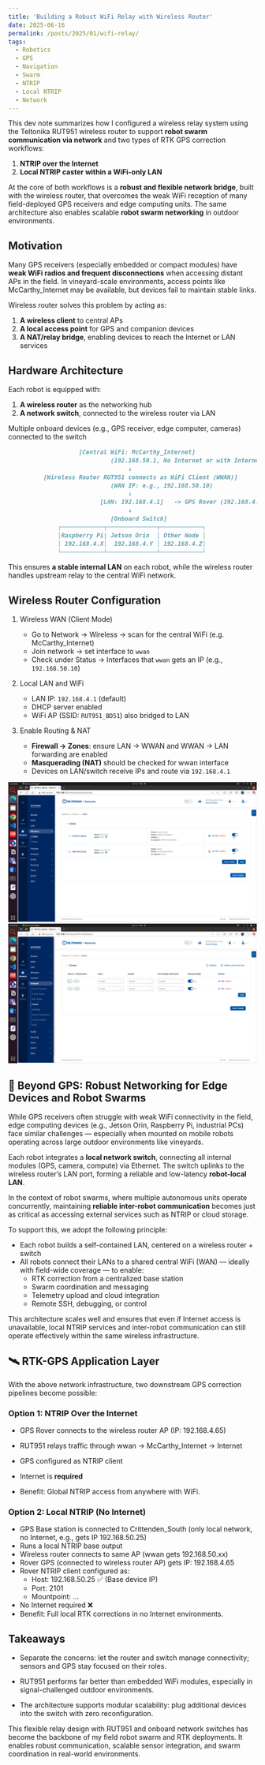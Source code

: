 ```yaml
---
title: 'Building a Robust WiFi Relay with Wireless Router'
date: 2025-06-16
permalink: /posts/2025/01/wifi-relay/
tags:
  - Robotics
  - GPS
  - Navigation
  - Swarm
  - NTRIP
  - Local NTRIP
  - Network
---
```




This dev note summarizes how I configured a wireless relay system using the Teltonika RUT951 wireless router to support **robot swarm communication via network** and two types of RTK GPS correction workflows:

1. **NTRIP over the Internet**
2. **Local NTRIP caster within a WiFi-only LAN**

At the core of both workflows is a **robust and flexible network bridge**, built with the wireless router, that overcomes the weak WiFi reception of many field-deployed GPS receivers and edge computing units. The same architecture also enables scalable **robot swarm networking** in outdoor environments.



## Motivation

Many GPS receivers (especially embedded or compact modules) have **weak WiFi radios and frequent disconnections** when accessing distant APs in the field. In vineyard-scale environments, access points like McCarthy_Internet may be available, but devices fail to maintain stable links.

Wireless router solves this problem by acting as:

1. **A wireless client** to central APs
2. **A local access point** for GPS and companion devices
3. **A NAT/relay bridge**, enabling devices to reach the Internet or LAN services



## Hardware Architecture

Each robot is equipped with:

1. **A wireless router** as the networking hub
2. **A network switch**, connected to the wireless router via LAN

Multiple onboard devices (e.g., GPS receiver, edge computer, cameras) connected to the switch

```markdown
                    [Central WiFi: McCarthy_Internet]
                             (192.168.50.1, No Internet or with Internet)
                                  ↓
          [Wireless Router RUT951 connects as WiFi Client (WWAN)]
                             (WAN IP: e.g., 192.168.50.10)
                                  ↓
                          [LAN: 192.168.4.1]   -> GPS Rover (192.168.4.xx)
                                  ↓
                             [Onboard Switch]
              ┌────────────┬──────────────┬────────────┐
              │Raspberry Pi| Jetson Orin  │ Other Node │
              │ 192.168.4.X│  192.168.4.Y │ 192.168.4.Z│
              └────────────┴──────────────┴────────────┘
```



This ensures **a stable internal LAN** on each robot, while the wireless router handles upstream relay to the central WiFi network.



## Wireless Router Configuration

1. Wireless WAN (Client Mode)
   - Go to Network → Wireless → scan for the central WiFi (e.g. McCarthy_Internet)
   - Join network → set interface to `wwan`
   - Check under Status → Interfaces that `wwan` gets an IP (e.g., `192.168.50.10`)

2. Local LAN and WiFi
   - LAN IP: `192.168.4.1` (default)
   - DHCP server enabled
   - WiFi AP (SSID: `RUT951_BD51`) also bridged to LAN

3. Enable Routing & NAT
   - **Firewall → Zones**: ensure LAN → WWAN and WWAN → LAN forwarding are enabled
   - **Masquerading (NAT)** should be checked for wwan interface
   - Devices on LAN/switch receive IPs and route via `192.168.4.1`

<img src='/images/posts/wifi_relay/client.png'>


<img src='/images/posts/wifi_relay/zones.png'>

## 🤖 Beyond GPS: Robust Networking for Edge Devices and Robot Swarms

While GPS receivers often struggle with weak WiFi connectivity in the field, edge computing devices (e.g., Jetson Orin, Raspberry Pi, industrial PCs) face similar challenges — especially when mounted on mobile robots operating across large outdoor environments like vineyards.

Each robot integrates a **local network switch**, connecting all internal modules (GPS, camera, compute) via Ethernet. The switch uplinks to the wireless router’s LAN port, forming a reliable and low-latency **robot-local LAN**.

In the context of robot swarms, where multiple autonomous units operate concurrently, maintaining **reliable inter-robot communication** becomes just as critical as accessing external services such as NTRIP or cloud storage.

To support this, we adopt the following principle:

- Each robot builds a self-contained LAN, centered on a wireless router + switch
- All robots connect their LANs to a shared central WiFi (WAN) — ideally with field-wide coverage — to enable:
  - RTK correction from a centralized base station
  - Swarm coordination and messaging
  - Telemetry upload and cloud integration
  - Remote SSH, debugging, or control

This architecture scales well and ensures that even if Internet access is unavailable, local NTRIP services and inter-robot communication can still operate effectively within the same wireless infrastructure.



## 🛰️ RTK-GPS Application Layer

With the above network infrastructure, two downstream GPS correction pipelines become possible:

### Option 1: NTRIP Over the Internet

- GPS Rover connects to the wireless router AP (IP: 192.168.4.65)

- RUT951 relays traffic through wwan → McCarthy_Internet → Internet

- GPS configured as NTRIP client

- Internet is **required**

- Benefit: Global NTRIP access from anywhere with WiFi.

  

### Option 2: Local NTRIP (No Internet)

- GPS Base station is connected to Crittenden_South (only local network, no Internet, e.g., gets IP 192.168.50.25)
- Runs a local NTRIP base output
- Wireless router connects to same AP (wwan gets 192.168.50.xx)
- Rover GPS (connected to wireless router AP) gets IP: 192.168.4.65
- Rover NTRIP client configured as:
  - Host: 192.168.50.25 ✅ (Base device IP)
  - Port: 2101
  - Mountpoint: ...
- No Internet required ❌
- Benefit: Full local RTK corrections in no Internet environments.



## Takeaways

- Separate the concerns: let the router and switch manage connectivity; sensors and GPS stay focused on their roles.

- RUT951 performs far better than embedded WiFi modules, especially in signal-challenged outdoor environments.

- The architecture supports modular scalability: plug additional devices into the switch with zero reconfiguration.





This flexible relay design with RUT951 and onboard network switches has become the backbone of my field robot swarm and RTK deployments. It enables robust communication, scalable sensor integration, and swarm coordination in real-world environments.

